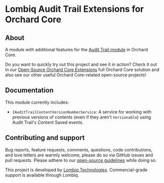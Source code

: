 # Lombiq Audit Trail Extensions for Orchard Core



## About

A module with additional features for the [Audit Trail module](https://docs.orchardcore.net/en/latest/docs/reference/modules/AuditTrail/) in Orchard Core. 

Do you want to quickly try out this project and see it in action? Check it out in our [Open-Source Orchard Core Extensions](https://github.com/Lombiq/Open-Source-Orchard-Core-Extensions) full Orchard Core solution and also see our other useful Orchard Core-related open-source projects!


## Documentation

This module currently includes:

- `IAuditTrailContentVersionNumberService`: A service for working with previous versions of contents (even if they aren't `Versionable`) using Audit Trail's Content Saved events.


## Contributing and support

Bug reports, feature requests, comments, questions, code contributions, and love letters are warmly welcome, please do so via GitHub issues and pull requests. Please adhere to our [open-source guidelines](https://lombiq.com/open-source-guidelines) while doing so.

This project is developed by [Lombiq Technologies](https://lombiq.com/). Commercial-grade support is available through Lombiq.
